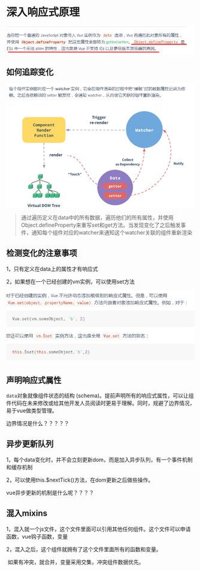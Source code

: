 # 深入响应式原理

![1564362989890](image/1564362989890.png)

## 如何追踪变化

![1564363893093](image/1564363893093.png)

> 通过遍历定义在data中的所有数据，遍历他们的所有属性，并使用Object.defineProperty来重写set和get方法。当发现变化了之后触发事件，通知每个组件对应的watcher来通知这个watcher关联的组件重新渲染

## 检测变化的注意事项

1，只有定义在data上的属性才有响应式

2，如果想在一个已经创建的vm实例，可以使用set方法

![1564364772616](image/1564364772616.png)

## 声明响应式属性

`data`对象就像组件状态的结构 (schema)。提前声明所有的响应式属性，可以让组件代码在未来修改或给其他开发人员阅读时更易于理解。同时，规避了边界情况，易于vue做类型管理。

边界情况是什么？？？？？

## 异步更新队列

1，每个data变化时，并不会立刻更新dom，而是加入异步队列，有一个事件机制和缓存机制

2，可以使用this.$nextTick()方法，在dom更新之后做些操作。

vue异步更新的机制是什么呢？？？？

## 混入mixins

1，混入就一个js文件，这个文件里面可以引用其他任何组件。这个文件可以申请函数，vue钩子函数，变量

2，混入之后，这个组件就拥有了这个文件里面所有的函数和变量。

​	如果有冲突，就合并，变量采用交集，冲突组件数据优先。



